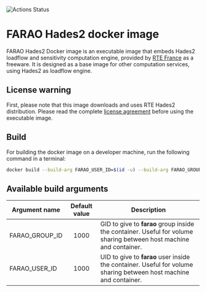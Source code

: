 ![Actions Status](https://github.com/farao-community/docker-images/workflows/FARAO%20Hades2%20Docker%20Image%20CI/badge.svg)

# FARAO Hades2 docker image

FARAO Hades2 Docker image is an executable image that embeds Hades2 loadflow and sensitivity computation engine, provided by [RTE France](https://github.com/rte-france/hades2-distribution) as a freeware. It is designed as a base image for other computation services, using Hades2 as loadflow engine.

## License warning
First, please note that this image downloads and uses RTE Hades2 distribution. Please read the complete
[license agreement](https://github.com/rte-france/hades2-distribution/blob/master/license.md) before using the executable image.

## Build
For building the docker image on a developer machine, run the following command in a terminal:

```bash
docker build --build-arg FARAO_USER_ID=$(id -u) --build-arg FARAO_GROUP_ID=$(id -g) -t farao/hades2-base:latest .
```

## Available build arguments

| Argument name  | Default value | Description                                                                                                        |
| -------------- | :-----------: | ------------------------------------------------------------------------------------------------------------------ |
| FARAO_GROUP_ID | 1000          | GID to give to **farao** group inside the container. Useful for volume sharing between host machine and container. |
| FARAO_USER_ID  | 1000          | UID to give to **farao** user inside the container. Useful for volume sharing between host machine and container.  |
